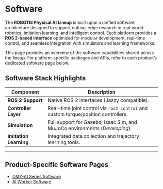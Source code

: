 # Software

The **ROBOTIS Physical AI Lineup** is built upon a unified software architecture designed to support cutting-edge research in real-world robotics, imitation learning, and intelligent control. Each platform provides a **ROS 2-based interface** optimized for modular development, real-time control, and seamless integration with simulators and learning frameworks.

This page provides an overview of the software capabilities shared across the lineup. For platform-specific packages and APIs, refer to each product’s dedicated software page below.

## Software Stack Highlights

| Component             | Description                                                                 |
|-----------------------|-----------------------------------------------------------------------------|
| **ROS 2 Support**     | Native ROS 2 interfaces (Jazzy compatible).                                 |
| **Controller Layer**  | Real-time joint control via `ros2_control` and custom torque/position controllers. |
| **Simulation**        | Full support for Gazebo, Isaac Sim, and MuJoCo environments (*Developing*). |
| **Imitation Learning**| Integrated data collection and trajectory learning tools.                   |

---

## Product-Specific Software Pages

- [OMY-AI Series Software](./software_omy.md)
- [AI Worker Software](./software_ai_worker.md)

